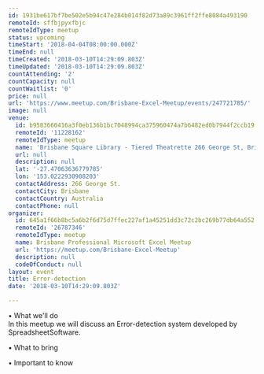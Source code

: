 ```yaml
---
id: 1931be617bf7be502e5b94c47e284b014f82d73a89c3961ff2ffe8084a493190
remoteId: sffbjpyxfbjc
remoteIdType: meetup
status: upcoming
timeStart: '2018-04-04T08:00:00.000Z'
timeEnd: null
timeCreated: '2018-03-10T14:29:09.803Z'
timeUpdated: '2018-03-10T14:29:09.803Z'
countAttending: '2'
countCapacity: null
countWaitlist: '0'
price: null
url: 'https://www.meetup.com/Brisbane-Excel-Meetup/events/247721785/'
image: null
venue:
  id: b9583660416a3f0eb136b1bc7048994ca375960474a7b6482ed0b7944f2ccb19
  remoteId: '11228162'
  remoteIdType: meetup
  name: 'Brisbane Square Library - Tiered Theatrette 266 George St, Brisbane'
  url: null
  description: null
  lat: '-27.47063636779785'
  lon: '153.0222930908203'
  contactAddress: 266 George St.
  contactCity: Brisbane
  contactCountry: Australia
  contactPhone: null
organizer:
  id: 645a1f66b8bc5a6b2f6d75d7ffec227af1a45251dd3c72c2bc269b77db64a552
  remoteId: '26787346'
  remoteIdType: meetup
  name: Brisbane Professional Microsoft Excel Meetup
  url: 'https://meetup.com/Brisbane-Excel-Meetup'
  description: null
  codeOfConduct: null
layout: event
title: Error-detection
date: '2018-03-10T14:29:09.803Z'

---
```

<p>• What we'll do<br/>In this meetup we will discuss an Error-detection system developed by SpreadsheetSoftware.</p> <p>• What to bring</p> <p>• Important to know</p>
